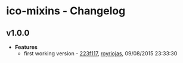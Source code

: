 
# ico-mixins - Changelog
## v1.0.0
- **Features**
  - first working version - [223f117]( https://github.com/royriojas/ico-mixins/commit/223f117 ), [royriojas](https://github.com/royriojas), 09/08/2015 23:33:30

    
